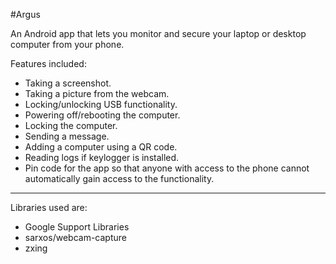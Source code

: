 #Argus


An Android app that lets you monitor and secure your laptop or desktop computer from your phone.

Features included:

* Taking a screenshot.
* Taking a picture from the webcam.
* Locking/unlocking USB functionality.
* Powering off/rebooting the computer.
* Locking the computer.
* Sending a message.
* Adding a computer using a QR code.
* Reading logs if keylogger is installed.
* Pin code for the app so that anyone with access to the phone cannot automatically gain access to the functionality.

-----

Libraries used are:

* Google Support Libraries
* sarxos/webcam-capture
* zxing